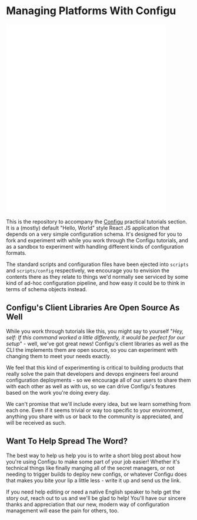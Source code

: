 # Managing Platforms With Configu

![Configu](src/configu-icon-white.svg)

This is the repository to accompany the [Configu](https://configu.io) practical tutorials section. It is a
(mostly) default "Hello, World" style React JS application that depends on a very simple configuration 
schema. It's designed for you to fork and experiment with while you work through the Configu tutorials, and
as a sandbox to experiment with handling different kinds of configuration formats. 

The standard scripts and configuration files have been ejected into `scripts` and `scripts/config` respectively,
we encourage you to envision the contents there as they relate to things we'd normally see serviced by some kind
of ad-hoc configuration pipeline, and how easy it could be to think in terms of schema objects instead.

## Configu's Client Libraries Are Open Source As Well

While you work through tutorials like this, you might say to yourself "_Hey, self: If this command worked a little 
differently, it would be perfect for our setup_" - well, we've got great news! Configu's client libraries as well
as the CLI the implements them are open source, so you can experiment with changing them to meet your needs exactly.

We feel that this kind of experimenting is critical to building products that really solve the pain that developers
and devops engineers feel around configuration deployments - so we encourage all of our users to share them with each
other as well as with us, so we can drive Configu's features based on the work you're doing every day.

We can't promise that we'll include every idea, but we learn something from each one. Even if it seems trivial or
way too specific to your environment, anything you share with us or back to the community is appreciated, and will
be received as such.

## Want To Help Spread The Word?

The best way to help us help you is to write a short blog post about how you're using Configu to make some part of
your job easier! Whether it's technical things like finally manging all of the secret managers, or not needing to 
trigger builds to deploy new configs, or whatever Configu does that makes you bite your lip a little less - write 
it up and send us the link. 

If you need help editing or need a native English speaker to help get the story out, reach out to us and we'll be
glad to help! You'll have our sincere thanks and appreciation that our new, modern way of configuration management
will ease the pain for others, too.
